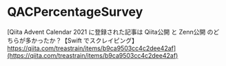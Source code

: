 # QACPercentageSurvey

[Qiita Advent Calendar 2021 に登録された記事は Qiita公開 と Zenn公開 のどちらが多かったか？【Swift でスクレイピング】 https://qiita.com/treastrain/items/b9ca9503cc4c2dee42af](https://qiita.com/treastrain/items/b9ca9503cc4c2dee42af)

